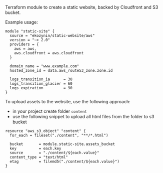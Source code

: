 Terraform module to create a static website, backed by Cloudfront and S3 bucket.

Example usage:

```hcl
module "static-site" {
  source = "ekozynin/static-website/aws"
  version = "~> 2.0"
  providers = {
    aws = aws,
    aws.cloudfront = aws.cloudfront
  }

  domain_name = "www.example.com"
  hosted_zone_id = data.aws_route53_zone.zone.id

  logs_transition_ia      = 30
  logs_transition_glacier = 60
  logs_expiration         = 90
}
```

To upload assets to the website, use the following approach:

- in your project create folder `content`
- use the following snippet to upload all html files from the folder to s3 bucket

```hcl
resource "aws_s3_object" "content" {
  for_each = fileset("./content", "**/*.html")

  bucket       = module.static-site.assets_bucket
  key          = each.key
  source       = "./content/${each.value}"
  content_type = "text/html"
  etag         = filemd5("./content/${each.value}")
}
```
